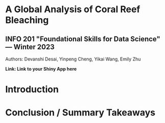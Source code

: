 # A Global Analysis of Coral Reef Bleaching
## INFO 201 "Foundational Skills for Data Science" — Winter 2023

Authors: Devanshi Desai, Yinpeng Cheng, Yikai Wang, Emily Zhu

**Link: Link to your Shiny App here**

# Introduction



# Conclusion / Summary Takeaways

